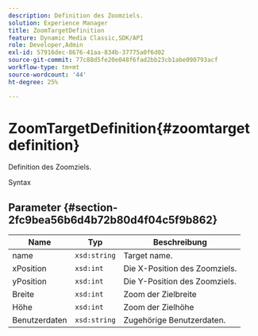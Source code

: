 ```yaml
---
description: Definition des Zoomziels.
solution: Experience Manager
title: ZoomTargetDefinition
feature: Dynamic Media Classic,SDK/API
role: Developer,Admin
exl-id: 57916dec-8676-41aa-834b-37775a0f6d02
source-git-commit: 77c88d5fe20e048f6fad2bb23cb1abe090793acf
workflow-type: tm+mt
source-wordcount: '44'
ht-degree: 25%

---
```


# ZoomTargetDefinition{#zoomtargetdefinition}

Definition des Zoomziels.

Syntax

## Parameter {#section-2fc9bea56b6d4b72b80d4f04c5f9b862}

| Name | Typ | Beschreibung |
|---|---|---|
| name | `xsd:string` | Target name. |
| xPosition | `xsd:int` | Die X-Position des Zoomziels. |
| yPosition | `xsd:int` | Die Y-Position des Zoomziels. |
| Breite | `xsd:int` | Zoom der Zielbreite |
| Höhe | `xsd:int` | Zoom der Zielhöhe |
| Benutzerdaten | `xsd:string` | Zugehörige Benutzerdaten. |
